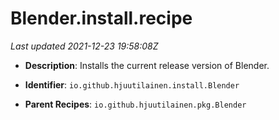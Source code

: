 # Blender.install.recipe

_Last updated 2021-12-23 19:58:08Z_

- **Description**: Installs the current release version of Blender.

- **Identifier**: `io.github.hjuutilainen.install.Blender`

- **Parent Recipes**: `io.github.hjuutilainen.pkg.Blender`